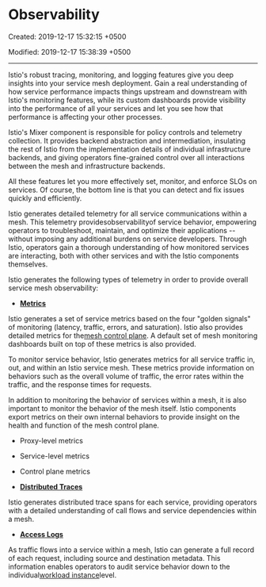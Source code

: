 # Observability

Created: 2019-12-17 15:32:15 +0500

Modified: 2019-12-17 15:38:39 +0500

---

Istio's robust tracing, monitoring, and logging features give you deep insights into your service mesh deployment. Gain a real understanding of how service performance impacts things upstream and downstream with Istio's monitoring features, while its custom dashboards provide visibility into the performance of all your services and let you see how that performance is affecting your other processes.



Istio's Mixer component is responsible for policy controls and telemetry collection. It provides backend abstraction and intermediation, insulating the rest of Istio from the implementation details of individual infrastructure backends, and giving operators fine-grained control over all interactions between the mesh and infrastructure backends.



All these features let you more effectively set, monitor, and enforce SLOs on services. Of course, the bottom line is that you can detect and fix issues quickly and efficiently.



Istio generates detailed telemetry for all service communications within a mesh. This telemetry providesobservabilityof service behavior, empowering operators to troubleshoot, maintain, and optimize their applications -- without imposing any additional burdens on service developers. Through Istio, operators gain a thorough understanding of how monitored services are interacting, both with other services and with the Istio components themselves.



Istio generates the following types of telemetry in order to provide overall service mesh observability:
-   [**Metrics**](https://istio.io/docs/concepts/observability/#metrics)

Istio generates a set of service metrics based on the four "golden signals" of monitoring (latency, traffic, errors, and saturation). Istio also provides detailed metrics for the[mesh control plane](https://istio.io/docs/ops/deployment/architecture/). A default set of mesh monitoring dashboards built on top of these metrics is also provided.



To monitor service behavior, Istio generates metrics for all service traffic in, out, and within an Istio service mesh. These metrics provide information on behaviors such as the overall volume of traffic, the error rates within the traffic, and the response times for requests.



In addition to monitoring the behavior of services within a mesh, it is also important to monitor the behavior of the mesh itself. Istio components export metrics on their own internal behaviors to provide insight on the health and function of the mesh control plane.


-   Proxy-level metrics
-   Service-level metrics
-   Control plane metrics


-   [**Distributed Traces**](https://istio.io/docs/concepts/observability/#distributed-traces)

Istio generates distributed trace spans for each service, providing operators with a detailed understanding of call flows and service dependencies within a mesh.


-   [**Access Logs**](https://istio.io/docs/concepts/observability/#access-logs)

As traffic flows into a service within a mesh, Istio can generate a full record of each request, including source and destination metadata. This information enables operators to audit service behavior down to the individual[workload instance](https://istio.io/docs/reference/glossary/#workload-instance)level.
